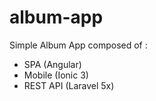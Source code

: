# album-app
Simple Album App composed of :   
- SPA (Angular)
- Mobile (Ionic 3)
- REST API (Laravel 5x)  

